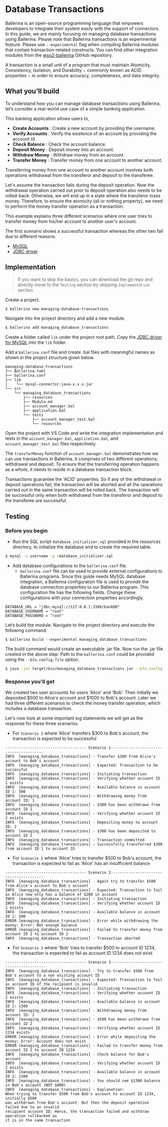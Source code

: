 # Database Transactions

Ballerina is an open-source programming language that empowers developers to integrate their system easily with the support of connectors. In this guide, we are mainly focusing on managing database transactions using Ballerina. Please note that Ballerina transactions is an experimental feature. Please use `--experimental` flag when compiling Ballerina modules that contain transaction-related constructs. You can find other integration modules from the [wso2-ballerina](https://github.com/wso2-ballerina) GitHub repository.

A transaction is a small unit of a program that must maintain Atomicity, Consistency, Isolation, and Durability − 
commonly known as ACID properties − in order to ensure accuracy, completeness, and data integrity.

## What you’ll build 

To understand how you can manage database transactions using Ballerina, let’s consider a real-world use case of a simple banking application.

This banking application allows users to,

- **Create Accounts** : Create a new account by providing the username.
- **Verify Accounts** : Verify the existence of an account by providing the account Id.
- **Check Balance**   : Check the account balance.
- **Deposit Money**   : Deposit money into an account.
- **Withdraw Money**  : Withdraw money from an account.
- **Transfer Money**  : Transfer money from one account to another account.

Transferring money from one account to another account involves both operations withdrawal from the transferor and deposit to the transferee. 

Let's assume the transaction fails during the deposit operation. Now the withdrawal operation carried out prior to deposit operation also needs to be rolled-back. Otherwise, we will end up in a state where the transferor loses money. 
Therefore, to ensure the atomicity (all or nothing property), we need to perform the money transfer operation as a transaction. 

This example explains three different scenarios where one user tries to transfer money from his/her account to another user's account.

The first scenario shows a successful transaction whereas the other two fail due to different reasons.

<!-- INCLUDE_MD: ../../../../tutorial-prerequisites.md -->
- [MySQL](https://dev.mysql.com/downloads/)
- [JDBC driver](https://dev.mysql.com/downloads/connector/j/)

<!-- INCLUDE_MD: ../../../../tutorial-get-the-code.md -->

## Implementation

> If you want to skip the basics, you can download the git repo and directly move to the `Testing` section by skipping `Implementation` section.    

Create a project.
```bash
$ ballerina new managing-database-transactions
```

Navigate into the project directory and add a new module.
```bash
$ ballerina add managing_database_transactions
```

Create a folder called `lib` under the project root path. Copy the [JDBC driver for MySQL](https://dev.mysql.com/downloads/connector/j/) into the `lib` folder.

Add a `ballerina.conf` file and create .bal files with meaningful names as shown in the project structure given below.
```shell
managing-database-transactions
├── Ballerina.toml
├── ballerina.conf
├── lib
│    └── mysql-connector-java-x.x.x.jar
└── src
    └── managing_database_transactions
        ├── resources
        ├── Module.md
        ├── account_manager.bal
        ├── application.bal
        └── tests
            ├── account_manager_test.bal
            └── resources
```
Open the project with VS Code and write the integration implementation and tests in the `account_manager.bal`, `application.bal`, and `account_manager_test.bal` files respectively.

The `transferMoney` function of `account_manager.bal` demonstrates how we can use transactions in Ballerina. It comprises of two different operations; withdrawal and deposit. To ensure that the transferring operation happens as a whole, it needs to reside in a database transaction block.

Transactions guarantee the 'ACID' properties. So if any of the withdrawal or deposit operations fail, the transaction will be aborted and all the operations carried out in the same transaction will be rolled back.
The transaction will be successful only when both withdrawal from the transferor and deposit to the transferee are successful. 

## Testing 

### Before you begin
- Run the SQL script `database_initializer.sql` provided in the resources directory, to initialize the database and to create the required table.
```bash
$ mysql -u username -p <database_initializer.sql 
```

- Add database configurations to the `ballerina.conf` file.
   - `ballerina.conf` file can be used to provide external configurations to Ballerina programs. Since this guide needs MySQL database integration, a Ballerina configuration file is used to provide the database connection properties to our Ballerina program.
   This configuration file has the following fields. Change these configurations with your connection properties accordingly.
```
DATABASE_URL = "jdbc:mysql://127.0.0.1:3306/bankDB"
DATABASE_USERNAME = "root"
DATABASE_PASSWORD = "root"
```

Let’s build the module. Navigate to the project directory and execute the following command.
```
$ ballerina build --experimental managing_database_transactions
 ```

The build command would create an executable .jar file. Now run the .jar file created in the above step. Path to the `ballerina.conf` could be provided using the `--b7a.config.file` option.

```bash
$ java -jar target/bin/managing_database_transactions.jar --b7a.config.file=path/to/ballerina.conf/file
```

### Response you'll get

We created two user accounts for users 'Alice' and 'Bob'. Then initially we deposited $500 to Alice's account and $1000 to Bob's account.
Later we had three different scenarios to check the money transfer operation, which includes a database transaction. 

Let's now look at some important log statements we will get as the response for these three scenarios.

- For `Scenario 1` where 'Alice' transfers $300 to Bob's account, the transaction is expected to be successful

```
------------------------------------ Scenario 1---------------------------------------- 
INFO  [managing_database_transactions] - Transfer $300 from Alice's account to Bob's account
INFO  [managing_database_transactions] - Expected: Transaction to be successful
INFO  [managing_database_transactions] - Initiating transaction
INFO  [managing_database_transactions] - Verifying whether account ID 1 exists
INFO  [managing_database_transactions] - Available balance in account ID 1: 500
INFO  [managing_database_transactions] - Withdrawing money from account ID: 1
INFO  [managing_database_transactions] - $300 has been withdrawn from account ID 1
INFO  [managing_database_transactions] - Verifying whether account ID 2 exists
INFO  [managing_database_transactions] - Depositing money to account ID: 2
INFO  [managing_database_transactions] - $300 has been deposited to account ID 2
INFO  [managing_database_transactions] - Transaction committed
INFO  [managing_database_transactions] - Successfully transferred $300 from account ID 1 to account ID
```

- For `Scenario 2` where 'Alice' tries to transfer $500 to Bob's account, the transaction is expected to fail as 'Alice' has an insufficient balance

```
------------------------------------ Scenario 2---------------------------------------- 
INFO  [managing_database_transactions] - Again try to transfer $500 from Alice's account to Bob's account
INFO  [managing_database_transactions] - Expected: Transaction to fail as Alice now only has a balance of $200 in account
INFO  [managing_database_transactions] - Initiating transaction
INFO  [managing_database_transactions] - Verifying whether account ID 1 exists
INFO  [managing_database_transactions] - Available balance in account ID 1: 200
ERROR [managing_database_transactions] - Error while withdrawing the money: Error: Not enough balance
ERROR [managing_database_transactions] - Failed to transfer money from account ID 1 to account ID 2
INFO  [managing_database_transactions] - Transaction aborted
```

- For `Scenario 3` where 'Bob' tries to transfer $500 to account ID 1234, the transaction is expected to fail as account ID 1234 does not exist

```
------------------------------------ Scenario 3---------------------------------------- 
INFO  [managing_database_transactions] - Try to transfer $500 from Bob's account to a non existing account ID
INFO  [managing_database_transactions] - Expected: Transaction to fail as account ID of the recipient is invalid
INFO  [managing_database_transactions] - Initiating transaction
INFO  [managing_database_transactions] - Verifying whether account ID 2 exists
INFO  [managing_database_transactions] - Available balance in account ID 2: 1300
INFO  [managing_database_transactions] - Withdrawing money from account ID: 2
INFO  [managing_database_transactions] - $500 has been withdrawn from account ID 2
INFO  [managing_database_transactions] - Verifying whether account ID 1234 exists
ERROR [managing_database_transactions] - Error while depositing the money: Error: Account does not exist
ERROR [managing_database_transactions] - Failed to transfer money from account ID 2 to account ID 1234
INFO  [managing_database_transactions] - Check balance for Bob's account
INFO  [managing_database_transactions] - Verifying whether account ID 2 exists
INFO  [managing_database_transactions] - Available balance in account ID 2: 1300
INFO  [managing_database_transactions] - You should see $1300 balance in Bob's account (NOT $800)
INFO  [managing_database_transactions] - Explanation:
When trying to transfer $500 from Bob's account to account ID 1234, initially $500
was withdrawn from Bob's account. But then the deposit operation failed due to an invalid
recipient account ID; Hence, the transaction failed and withdraw operation rollbacked as 
it is in the same transaction
```
